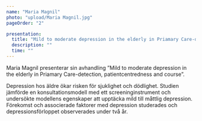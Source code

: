 ```yaml
---
name: "Maria Magnil"
photo: "upload/Maria Magnil.jpg"
pageOrder: "2"

presentation:
  title: "Mild to moderate depression in the elderly in Priamary Care-detection, patientcentredness and course."
  description: ""
  time: ""  
---
```

Maria Magnil presenterar sin avhandling ”Mild to moderate depression in the elderly in Priamary Care-detection, patientcentredness and course”.
 
Depression hos äldre ökar risken för sjuklighet och dödlighet. Studien jämförde en konsultationsmodell med ett screeninginstrument och undersökte modellens egenskaper att upptäcka mild till måttlig depression. Förekomst och associerade faktorer med depression studerades och depressionsförloppet observerades under två år.
